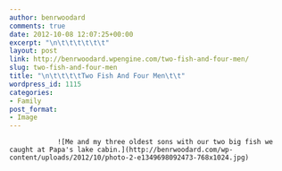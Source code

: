 ```yaml
---
author: benrwoodard
comments: true
date: 2012-10-08 12:07:25+00:00
excerpt: "\n\t\t\t\t\t\t"
layout: post
link: http://benrwoodard.wpengine.com/two-fish-and-four-men/
slug: two-fish-and-four-men
title: "\n\t\t\t\tTwo Fish And Four Men\t\t"
wordpress_id: 1115
categories:
- Family
post_format:
- Image
---
```



				![Me and my three oldest sons with our two big fish we caught at Papa's lake cabin.](http://benrwoodard.com/wp-content/uploads/2012/10/photo-2-e1349698092473-768x1024.jpg)		
